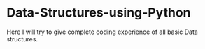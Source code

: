 # Data-Structures-using-Python
Here I will try to give complete coding experience of all basic Data structures.

